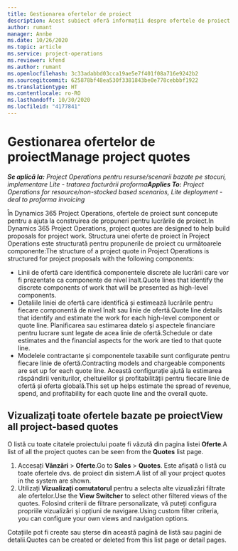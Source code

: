 ```yaml
---
title: Gestionarea ofertelor de proiect
description: Acest subiect oferă informații despre ofertele de proiect.
author: rumant
manager: Annbe
ms.date: 10/26/2020
ms.topic: article
ms.service: project-operations
ms.reviewer: kfend
ms.author: rumant
ms.openlocfilehash: 3c33adabbd03cca19ae5e7f401f08a716e9242b2
ms.sourcegitcommit: 625878bf48ea530f3381843be0e778cebbbf1922
ms.translationtype: HT
ms.contentlocale: ro-RO
ms.lasthandoff: 10/30/2020
ms.locfileid: "4177841"
---
```

# <a name="manage-project-quotes"></a><span data-ttu-id="39cf7-103">Gestionarea ofertelor de proiect</span><span class="sxs-lookup"><span data-stu-id="39cf7-103">Manage project quotes</span></span>

<span data-ttu-id="39cf7-104">_**Se aplică la:** Project Operations pentru resurse/scenarii bazate pe stocuri, implementare Lite - tratarea facturării proforma_</span><span class="sxs-lookup"><span data-stu-id="39cf7-104">_**Applies To:** Project Operations for resource/non-stocked based scenarios, Lite deployment - deal to proforma invoicing_</span></span>

<span data-ttu-id="39cf7-105">În Dynamics 365 Project Operations, ofertele de proiect sunt concepute pentru a ajuta la construirea de propuneri pentru lucrările de proiect.</span><span class="sxs-lookup"><span data-stu-id="39cf7-105">In Dynamics 365 Project Operations, project quotes are designed to help build proposals for project work.</span></span> <span data-ttu-id="39cf7-106">Structura unei oferte de proiect în Project Operations este structurată pentru propunerile de proiect cu următoarele componente:</span><span class="sxs-lookup"><span data-stu-id="39cf7-106">The structure of a project quote in Project Operations is structured for project proposals with the following components:</span></span>

  - <span data-ttu-id="39cf7-107">Linii de ofertă care identifică componentele discrete ale lucrării care vor fi prezentate ca componente de nivel înalt.</span><span class="sxs-lookup"><span data-stu-id="39cf7-107">Quote lines that identify the discrete components of work that will be presented as high-level components.</span></span>
  - <span data-ttu-id="39cf7-108">Detaliile liniei de ofertă care identifică și estimează lucrările pentru fiecare componentă de nivel înalt sau linie de ofertă.</span><span class="sxs-lookup"><span data-stu-id="39cf7-108">Quote line details that identify and estimate the work for each high-level component or quote line.</span></span> <span data-ttu-id="39cf7-109">Planificarea sau estimarea datelo și aspectele financiare pentru lucrare sunt legate de acea linie de ofertă.</span><span class="sxs-lookup"><span data-stu-id="39cf7-109">Schedule or date estimates and the financial aspects for the work are tied to that quote line.</span></span>
  - <span data-ttu-id="39cf7-110">Modelele contractante și componentele taxabile sunt configurate pentru fiecare linie de ofertă.</span><span class="sxs-lookup"><span data-stu-id="39cf7-110">Contracting models and chargeable components are set up for each quote line.</span></span> <span data-ttu-id="39cf7-111">Această configurație ajută la estimarea răspândirii veniturilor, cheltuielilor și profitabilității pentru fiecare linie de ofertă și oferta globală.</span><span class="sxs-lookup"><span data-stu-id="39cf7-111">This set up helps estimate the spread of revenue, spend, and profitability for each quote line and the overall quote.</span></span>

## <a name="view-all-project-based-quotes"></a><span data-ttu-id="39cf7-112">Vizualizați toate ofertele bazate pe proiect</span><span class="sxs-lookup"><span data-stu-id="39cf7-112">View all project-based quotes</span></span>

<span data-ttu-id="39cf7-113">O listă cu toate citatele proiectului poate fi văzută din pagina listei **Oferte**.</span><span class="sxs-lookup"><span data-stu-id="39cf7-113">A list of all the project quotes can be seen from the **Quotes** list page.</span></span> 

1. <span data-ttu-id="39cf7-114">Accesați **Vânzări** > **Oferte**.</span><span class="sxs-lookup"><span data-stu-id="39cf7-114">Go to **Sales** > **Quotes**.</span></span> <span data-ttu-id="39cf7-115">Este afișată o listă cu toate ofertele dvs. de proiect din sistem.</span><span class="sxs-lookup"><span data-stu-id="39cf7-115">A list of all your project quotes in the system are shown.</span></span> 
2. <span data-ttu-id="39cf7-116">Utilizați **Vizualizați comutatorul** pentru a selecta alte vizualizări filtrate ale ofertelor.</span><span class="sxs-lookup"><span data-stu-id="39cf7-116">Use the **View Switcher** to select other filtered views of the quotes.</span></span> <span data-ttu-id="39cf7-117">Folosind criterii de filtrare personalizate, vă puteți configura propriile vizualizări și opțiuni de navigare.</span><span class="sxs-lookup"><span data-stu-id="39cf7-117">Using custom filter criteria, you can configure your own views and navigation options.</span></span>

<span data-ttu-id="39cf7-118">Cotațiile pot fi create sau șterse din această pagină de listă sau pagini de detalii.</span><span class="sxs-lookup"><span data-stu-id="39cf7-118">Quotes can be created or deleted from this list page or detail pages.</span></span>
